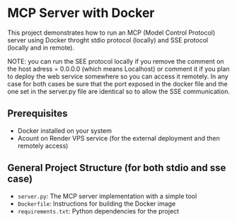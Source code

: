 # MCP Server with Docker

This project demonstrates how to run an MCP (Model Control Protocol) server using Docker throght stdio protocol (locally) and SSE protocol (locally and in remote). 

NOTE:  you can run the SEE protocol locally if you remove the comment on the host adress = 0.0.0.0 (which means Localhost) or comment it if you plan to deploy the web service somewhere so you can access it remotely. In any case for both cases be sure that the port exposed in the docker file and the one set in the server.py file are identical so to allow the SSE communication.

## Prerequisites

- Docker installed on your system
- Acount on Render VPS service (for the external deployment and then remotely access)

## General Project Structure (for both stdio and sse case)

- `server.py`: The MCP server implementation with a simple tool
- `Dockerfile`: Instructions for building the Docker image
- `requirements.txt`: Python dependencies for the project

